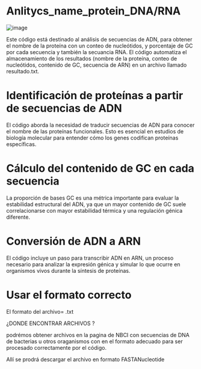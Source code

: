 # Anlitycs_name_protein_DNA/RNA #

![image](https://github.com/user-attachments/assets/c36b0265-164e-4b29-aa56-c88489b9ca20)

Este código está destinado al análisis de secuencias de ADN, para obtener el nombre de la proteína con un conteo de nucleótidos, y porcentaje de GC  por cada secuencia y  también la secuancia RNA. El código automatiza el almacenamiento de los resultados (nombre de la proteína, conteo de nucleótidos, contenido de GC, secuencia de ARN) en un archivo llamado resultado.txt. 

# Identificación de proteínas a partir de secuencias de ADN

El código aborda la necesidad de traducir secuencias de ADN para conocer el nombre de las proteínas funcionales. Esto es esencial en estudios de biología molecular para entender cómo los genes codifican proteínas específicas.

# Cálculo del contenido de GC en cada secuencia

La proporción de bases GC es una métrica importante para evaluar la estabilidad estructural del ADN, ya que un mayor contenido de GC suele correlacionarse con mayor estabilidad térmica y una regulación génica diferente.

# Conversión de ADN a ARN

El código incluye un paso para transcribir ADN en ARN, un proceso necesario para analizar la expresión génica y simular lo que ocurre en organismos vivos durante la síntesis de proteínas.



# Usar el formato correcto 

El formato del archivo= .txt

¿DONDE ENCONTRAR ARCHIVOS ?

podrémos obtener archivos en la pagina de NBCI con secuencias de DNA de bacterias u otros oraganismos con en el formato adecuado  para ser procesado correctamente por el código.

Allí se prodrá descargar el archivo en formato  FASTANucleotide
